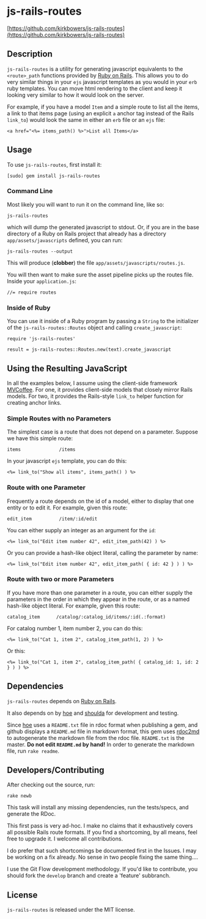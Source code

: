 # js-rails-routes

[https://github.com/kirkbowers/js-rails-routes](https://github.com/kirkbowers/js-rails-routes)

## Description

`js-rails-routes` is a utility for generating javascript equivalents to the `<route>_path`
functions provided by [Ruby on Rails](https://github.com/rails/rails).  This allows you
to do very similar things in your `ejs` javascript templates as you would in your `erb`
ruby templates.  You can move html rendering to the client and keep it looking very 
similar to how it would look on the server.

For example, if you have a model `Item` and a simple route to list all the items, a link
to that items page (using an explicit `a` anchor tag instead of the Rails `link_to`)
would look the same in either an `erb` file or an `ejs` file:

    <a href="<%= items_path() %>">List all Items</a>


## Usage

To use `js-rails-routes`, first install it:

    [sudo] gem install js-rails-routes
    
### Command Line
    
Most likely you will want to run it on the command line, like so:

    js-rails-routes
  
which will dump the generated javascript to stdout.  Or, if you are in the base directory
of a Ruby on Rails project that already has a directory `app/assets/javascripts` 
defined, you can run:

    js-rails-routes --output
    
This will produce (**clobber**) the file `app/assets/javascripts/routes.js`.
    
You will then want to make sure the asset pipeline picks up the routes file.  Inside 
your `application.js`:

    //= require routes
    
    
### Inside of Ruby
    
You can use it inside of a Ruby program by passing a `String` to the initializer of the 
`js-rails-routes::Routes` object and calling `create_javascript`:

    require 'js-rails-routes'

    result = js-rails-routes::Routes.new(text).create_javascript
    
## Using the Resulting JavaScript

In all the examples below, I assume using the client-side framework 
[MVCoffee](https://github.com/kirkbowers/mvcoffee).  For one, it provides client-side
models that closely mirror Rails models.  For two, it provides the Rails-style 
`link_to` helper function for creating anchor links.

### Simple Routes with no Parameters

The simplest case is a route that does not depend on a parameter.  Suppose we have this
simple route:

    items              /items
    
In your javascript `ejs` template, you can do this:

    <%= link_to("Show all items", items_path() ) %>
    
### Route with one Parameter

Frequently a route depends on the id of a model, either to display that one entity or to
edit it.  For example, given this route:

    edit_item          /item/:id/edit
    
You can either supply an integer as an argument for the `id`:

    <%= link_to("Edit item number 42", edit_item_path(42) ) %>
    
Or you can provide a hash-like object literal, calling the parameter by name:

    <%= link_to("Edit item number 42", edit_item_path( { id: 42 } ) ) %>
    
### Route with two or more Parameters

If you have more than one parameter in a route, you can either supply the parameters in the order in which they appear in the route, or as a named hash-like object literal.  For example, given this route:

    catalog_item      /catalog/:catalog_id/items/:id(.:format)
    
For catalog number 1, item number 2, you can do this:

    <%= link_to("Cat 1, item 2", catalog_item_path(1, 2) ) %>
    
Or this:

    <%= link_to("Cat 1, item 2", catalog_item_path( { catalog_id: 1, id: 2 } ) ) %>

## Dependencies

`js-rails-routes` depends on [Ruby on Rails](https://github.com/rails/rails).

It also depends on by [hoe](https://github.com/seattlerb/hoe) and
[shoulda](https://github.com/thoughtbot/shoulda) for development and testing.

Since [hoe](https://github.com/seattlerb/hoe) uses a `README.txt` file in rdoc format when 
publishing a gem, and github displays a `README.md` file in markdown format, this gem uses
[rdoc2md](https://github.com/kirkbowers/rdoc2md) to autogenerate the markdown file from 
the rdoc file.  `README.txt` is the master. **Do not edit `README.md` by hand!**  In order 
to generate the markdown file, run `rake readme`.

## Developers/Contributing

After checking out the source, run:

    rake newb

This task will install any missing dependencies, run the tests/specs,
and generate the RDoc.

This first pass is very ad-hoc.  I make no claims that it exhaustively covers all 
possible Rails route formats.  If you 
find a shortcoming, by all means, feel free to upgrade it.  I welcome all contributions.

I do prefer that such shortcomings be documented first in the Issues.  I may be working on a fix already.  No sense in two people fixing the same thing....

I use the Git Flow development methodology.  If you'd like to contribute, you should fork the `develop` branch and create a 'feature' subbranch.

## License

`js-rails-routes` is released under the MIT license.  
